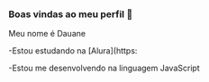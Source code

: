 ### Boas vindas ao meu perfil 💙

Meu nome é Dauane

-Estou estudando na [Alura](https:

-Estou me desenvolvendo na linguagem JavaScript
